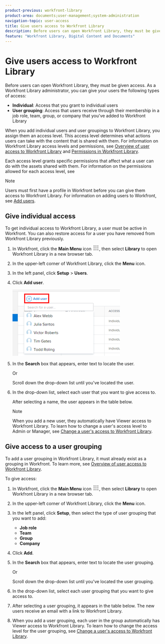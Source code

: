 ```yaml
---
product-previous: workfront-library
product-area: documents;user-management;system-administration
navigation-topic: user-access
title: Give users access to Workfront Library
description: Before users can open Workfront Library, they must be given access. As a Workfront Library administrator, you can give your users the following types of access - EDIT ME.
feature: "Workfront Library, Digital Content and Documents"
---
```


# Give users access to Workfront Library

Before users can open Workfront Library, they must be given access. As a Workfront Library administrator, you can give your users the following types of access:

* **Individual**: Access that you grant to individual users
* **User grouping**: Access that users receive through their membership in a job role, team, group, or company that you've added to Workfront Library

When you add individual users and user groupings to Workfront Library, you assign them an access level. This access level determines what actions users can take with the content that is shared with them. For information on Workfront Library access levels and permissions, see [Overview of user access to Workfront Library](../../../workfront-library/administration-and-setup/user-access/user-access-overview.md) and [Permissions in Workfront Library](../../../workfront-library/administration-and-setup/user-access/permissions-in-workfront-library.md).

Each access level grants specific permissions that affect what a user can do with the assets shared with them. For information on the permissions allowed for each access level, see

>[!NOTE]
>
>Users must first have a profile in Workfront before you can give them access to Workfront Library. For information on adding users to Workfront, see [Add users](../../../administration-and-setup/add-users/create-and-manage-users/add-users.md).

## Give individual access

To get individual access to Workfront Library, a user must be active in Workfront. You can also restore access for a user you have removed from Workfront Library previously.

1. In Workfront, click the **Main Menu** icon ![](assets/main-menu-icon.png), then select **Library** to open Workfront Library in a new browser tab.
1. In the upper-left corner of Workfront Library, click the **Menu** icon.
1. In the left panel, click **Setup** > **Users**.
1. Click **Add user**.

   ![](assets/add-workfront-library-user-350x216.png)

1. In the **Search** box that appears, enter text to locate the user.

   Or

   Scroll down the drop-down list until you've located the user.

1. In the drop-down list, select each user that you want to give access to.

   After selecting a name, the user appears in the table below.

   >[!NOTE]
   >
   >When you add a new user, they automatically have Viewer access to Workfront Library. To learn how to change a user's access level to Admin or Manager, see [Change a user's access to Workfront Library](../../../workfront-library/administration-and-setup/user-access/change-user-access.md).

## Give access to a user grouping

To add a user grouping in Workfront Library, it must already exist as a grouping in Workfront. To learn more, see [Overview of user access to Workfront Library](../../../workfront-library/administration-and-setup/user-access/user-access-overview.md).

To give access:

1. In Workfront, click the **Main Menu** icon ![](assets/main-menu-icon.png), then select **Library** to open Workfront Library in a new browser tab.
1. In the upper-left corner of Workfront Library, click the **Menu** icon.
1. In the left panel, click **Setup**, then select the type of user grouping that you want to add:

   * **Job role** 
   * **Team** 
   * **Group** 
   * **Company**

1. Click **Add**.
1. In the **Search** box that appears, enter text to locate the user grouping.

   Or

   Scroll down the drop-down list until you've located the user grouping.

1. In the drop-down list, select each user grouping that you want to give access to.
1. After selecting a user grouping, it appears in the table below. The new users receive an email with a link to Workfront Library.
1. When you add a user grouping, each user in the group automatically has Viewer access to Workfront Library. To learn how to change the access level for the user grouping, see [Change a user's access to Workfront Library](../../../workfront-library/administration-and-setup/user-access/change-user-access.md).

